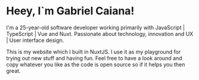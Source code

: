 # Heey, I`m Gabriel Caiana!

I'm a 25-year-old software developer working primarily with JavaScript | TypeScript | Vue and Nuxt. Passionate about technology, innovation and UX | User interface design.

This is my website which I built in NuxtJS. I use it as my playground for trying out new stuff and having fun. Feel free to have a look around and copy whatever you like as the code is open source so if it helps you then great.
